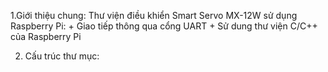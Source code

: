 1.Giới thiệu chung:
Thư viện điều khiển Smart Servo MX-12W sử dụng Raspberry Pi:
	+ Giao tiếp thông qua cổng UART
	+ Sử dung thư viện C/C++ của Raspberry Pi

2. Cấu trúc thư mục:
